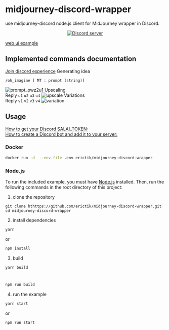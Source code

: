 # midjourney-discord-wrapper
use  midjourney-discord 
node.js client for MidJourney wrapper in Discord.
<div align="center">
	<p>
		<a href="https://discord.gg/dP95gZ8z"><img src="https://img.shields.io/discord/1082500871478329374?color=5865F2&logo=discord&logoColor=white" alt="Discord server" /></a>
	</p>
</div>

[web ui example](https://github.com/erictik/midjourney-ui/)

## Implemented commands documentation
[Join discord experience](https://discord.gg/dP95gZ8z)
Generating idea
```
/oh_imagine [ MT : prompt (string)]
```
![prompt_pwz2u1](image/prompt.gif)
Upscaling   
Reply `u1` `u2` `u3` `u4` 
![upscale](image/upscale.gif)
Variations  
Reply  `v1` `v2` `v3` `v4`
![variation](image/variation.gif)
## Usage
[How to get your Discord SALAI_TOKEN:](https://www.androidauthority.com/get-discord-token-3149920/)  
[How to create a Discord bot and add it to your server:](https://www.xda-developers.com/how-to-create-discord-bot/)
### Docker
``` bash
docker run -d  --env-file .env erictik/midjourney-discord-wrapper
```

### Node.js
To run the included example, you must have [Node.js](https://nodejs.org/en) installed. Then, run the following commands in the root directory of this project:
1. clone the repository
```
git clone hthttps://github.com/erictik/midjourney-discord-wrapper.git
cd midjourney-discord-wrapper
```
2. install dependencies
```bash
yarn 
```
or
```bash
npm install
```
3. build
```bash
yarn build
```
#
``` bash
npm run build
```
4. run the example
```bash
yarn start
```
or
```bash
npm run start
```
